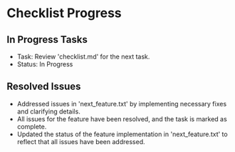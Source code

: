 # Checklist Progress

## In Progress Tasks
- Task: Review 'checklist.md' for the next task.
- Status: In Progress

## Resolved Issues
- Addressed issues in 'next_feature.txt' by implementing necessary fixes and clarifying details.
- All issues for the feature have been resolved, and the task is marked as complete.
- Updated the status of the feature implementation in 'next_feature.txt' to reflect that all issues have been addressed.
